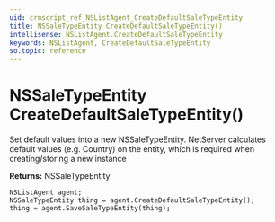 ```yaml
---
uid: crmscript_ref_NSListAgent_CreateDefaultSaleTypeEntity
title: NSSaleTypeEntity CreateDefaultSaleTypeEntity()
intellisense: NSListAgent.CreateDefaultSaleTypeEntity
keywords: NSListAgent, CreateDefaultSaleTypeEntity
so.topic: reference
---
```


# NSSaleTypeEntity CreateDefaultSaleTypeEntity()
	  
Set default values into a new NSSaleTypeEntity.
NetServer calculates default values (e.g. Country) on the entity, which is required when creating/storing a new instance
	  
**Returns:** NSSaleTypeEntity

```crmscript
NSListAgent agent;
NSSaleTypeEntity thing = agent.CreateDefaultSaleTypeEntity();
thing = agent.SaveSaleTypeEntity(thing);
```

